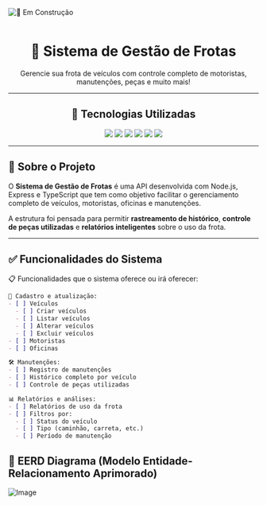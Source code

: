 <div style="display: inline-block; overflow: hidden;">
 
 ![🚧 Em Construção](https://img.shields.io/badge/Status-🚧%20Em%20Construção-FF8C00?style=for-the-badge&logo=git&logoColor=white&color=blueviolet&labelColor=FF4500)
 
 </div>
 
 <div align="center">
 
   <h1>🚚 Sistema de Gestão de Frotas</h1>
 
   <p>Gerencie sua frota de veículos com controle completo de motoristas, manutenções, peças e muito mais!</p>
 
 ---
 ## 🧪 Tecnologias Utilizadas
 
   <!-- Badges -->
   <img src="https://img.shields.io/badge/PostgreSQL-4169E1?style=for-the-badge&logo=postgresql&logoColor=white" />
   <img src="https://img.shields.io/badge/Node.js-339933?style=for-the-badge&logo=nodedotjs&logoColor=white" />
   <img src="https://img.shields.io/badge/Express.js-000000?style=for-the-badge&logo=express&logoColor=white" />
   <img src="https://img.shields.io/badge/TypeScript-3178C6?style=for-the-badge&logo=typescript&logoColor=white" />
   <img src="https://img.shields.io/badge/Prisma-2D3748?style=for-the-badge&logo=prisma&logoColor=white" />
   <img src="https://img.shields.io/badge/JWT-000000?style=for-the-badge&logo=jsonwebtokens&logoColor=white" />
 
 </div>
 
 ---
 
 ## 🧭 Sobre o Projeto
 
 O **Sistema de Gestão de Frotas** é uma API desenvolvida com Node.js, Express e TypeScript que tem como objetivo facilitar o gerenciamento completo de veículos, motoristas, oficinas e manutenções.
 
 A estrutura foi pensada para permitir **rastreamento de histórico**, **controle de peças utilizadas** e **relatórios inteligentes** sobre o uso da frota.
 
 ---
 
 ## ✅ Funcionalidades do Sistema
 
 📋 Funcionalidades que o sistema oferece ou irá oferecer:
 
 ```md
 🔧 Cadastro e atualização:
 - [ ] Veículos
   - [ ] Criar veículos
   - [ ] Listar veículos
   - [ ] Alterar veículos
   - [ ] Excluir veículos
 - [ ] Motoristas
 - [ ] Oficinas
 
 🛠️ Manutenções:
 - [ ] Registro de manutenções
 - [ ] Histórico completo por veículo
 - [ ] Controle de peças utilizadas
 
 📊 Relatórios e análises:
 - [ ] Relatórios de uso da frota
 - [ ] Filtros por:
   - [ ] Status do veículo
   - [ ] Tipo (caminhão, carreta, etc.)
   - [ ] Período de manutenção
   ```

 ## 🎲 EERD Diagrama (Modelo Entidade-Relacionamento Aprimorado)
 ![Image](https://github.com/user-attachments/assets/1073970c-2039-470d-a92e-e070ada52bb1)